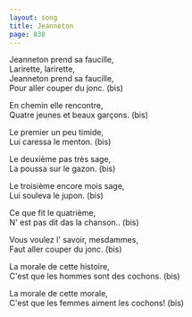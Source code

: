 ```yaml
---
layout: song
title: Jeanneton
page: 838
---
```


Jeanneton prend sa faucille,  
Larirette, larirette,  
Jeanneton prend sa faucille,  
Pour aller couper du jonc. (bis)  

En chemin elle rencontre,  
Quatre jeunes et beaux garçons. (bis)  

Le premier un peu timide,  
Lui caressa le menton. (bis)  

Le deuxième pas très sage,  
La poussa sur le gazon. (bis)  

Le troisième encore mois sage,  
Lui souleva le jupon. (bis)  

Ce que fit le quatrième,  
N' est pas dit das la chanson.. (bis)  

Vous voulez l' savoir, mesdammes,  
Faut aller couper du jonc. (bis)  

La morale de cette histoire,  
C'est que les hommes sont des cochons. (bis)  

La morale de cette morale,  
C'est que les femmes aiment les cochons! (bis)  
